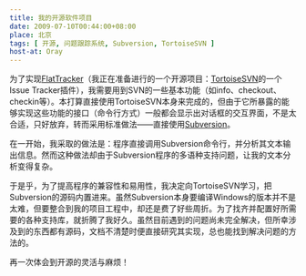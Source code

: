```yaml
---
title: 我的开源软件项目
date: 2009-07-10T00:44:00+08:00
place: 北京
tags: [ 开源, 问题跟踪系统, Subversion, TortoiseSVN ]
host-at: Oray
---
```

为了实现[FlatTracker](http://yanll.vicp.net/blog/projects/flattracker/)（我正在准备进行的一个开源项目：[TortoiseSVN](http://tortoisesvn.tigris.org/)的一个Issue Tracker插件），我需要用到SVN的一些基本功能（如info、checkout、checkin等）。本打算直接使用TortoiseSVN本身来完成的，但由于它所暴露的能够实现这些功能的接口（命令行方式）一般都会显示出对话框的交互界面，不是太合适，只好放弃，转而采用标准做法——直接使用[Subversion](http://subversion.tigris.org/)。

在一开始，我采取的做法是：程序直接调用Subversion命令行，并分析其文本输出信息。然而这种做法却由于Subversion程序的多语种支持问题，让我的文本分析变得复杂。

于是乎，为了提高程序的兼容性和易用性，我决定向TortoiseSVN学习，把Subversion的源码内置进来。虽然Subversion本身要编译Windows的版本并不是太难，但要整合到我的项目工程中，却还是费了好些周折。为了找齐并配置好所需要的各种支持库，就折腾了我好久。虽然目前遇到的问题尚未完全解决，但所幸涉及到的东西都有源码，文档不清楚时便直接研究其实现，总也能找到解决问题的方法的。

再一次体会到开源的灵活与麻烦！
